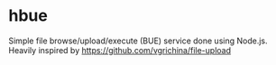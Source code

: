 hbue
====

Simple file browse/upload/execute (BUE) service done using Node.js. Heavily inspired by https://github.com/vgrichina/file-upload
